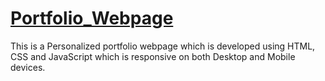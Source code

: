 # [Portfolio_Webpage](https://surendra-kumar-m.w3spaces.com/)

This is a Personalized portfolio webpage which is developed using HTML, CSS and JavaScript which is responsive on both Desktop and Mobile devices.


